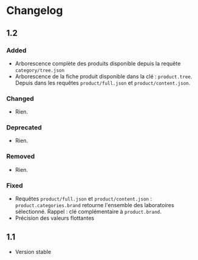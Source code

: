 # Changelog

## 1.2

### Added

- Arborescence complète des produits disponible depuis la requête `category/tree.json`
- Arborescence de la fiche produit disponible dans la clé : `product.tree`.
  Depuis dans les requêtes `product/full.json` et `product/content.json`.

### Changed

- Rien.

### Deprecated

- Rien.

### Removed

- Rien.

### Fixed

- Requêtes `product/full.json` et `product/content.json` : `product.categories.brand` retourne l'ensemble des laboratoires sélectionné.
  Rappel : clé complémentaire à `product.brand`.
- Précision des valeurs flottantes


## 1.1

- Version stable

